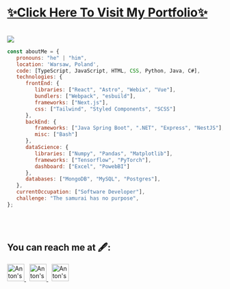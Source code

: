 <p>
      <h1>
          <a href="https://anton-morozov.vercel.app/">
         ✨Click Here To Visit My Portfolio✨  </a>
      </h1>
</p>

</br>

<img src="https://github.com/Yoha485/Yoha485/blob/main/base_image.png"/>

</em></p>


```javascript
const aboutMe = {
   pronouns: "he" | "him",
   location: 'Warsaw, Poland',
   code: [TypeScript, JavaScript, HTML, CSS, Python, Java, C#],
   technologies: {
      frontEnd: {
         libraries: ["React", "Astro", "Webix", "Vue"],
         bundlers: ["Webpack", "esbuild"],
         frameworks: ["Next.js"],
         css: ["Tailwind", "Styled Components", "SCSS"]
      },
      backEnd: {
         frameworks: ["Java Spring Boot", ".NET", "Express", "NestJS"],
         misc: ["Bash"]
      },
      dataScience: {
         libraries: ["Numpy", "Pandas", "Matplotlib"],
         frameworks: ["Tensorflow", "PyTorch"],
         dashboard: ["Excel", "PowebBI"]
      },
      databases: ["MongoDB", "MySQL", "Postgres"],
   },
   currentOccupation: ["Software Developer"],
   challenge: "The samurai has no purpose",
};
```
</br></br>

<h2>You can reach me at 🖋️:</h2>



<p>
  <a href="https://www.linkedin.com/in/anton-morozov-0aba38226/?locale=pl_PL" class="margin-top: 500px;">
    <img src="https://www.vectorlogo.zone/logos/linkedin/linkedin-icon.svg" alt="Anton's LinkedIn Profile" height="40" width="40">
  </a>
  &nbsp;
  
  <a href="https://t.me/wme_music">
    <img src="https://www.vectorlogo.zone/logos/telegram/telegram-tile.svg" alt="Anton's LinkedIn Profile" height="40" width="40"> 
  <a/>
  &nbsp;
     
  <a href="https://mail.google.com/mail/u/?authuser=antonmorozoff64@gmail.com">
    <img src="https://www.vectorlogo.zone/logos/gmail/gmail-tile.svg" alt="Anton's VK Profile" height="40" width="40"> 
  <a/>    
</p>

</br></br>
